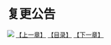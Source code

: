 # 复更公告
![](https://mhpic.xiaomingtaiji.net/comic/D/斗破苍穹/复更公告/1.jpg-zymk.middle.webp)
[【上一章】](./700.md)
[【目录】](./READMD.md)
[【下一章】](./702.md)
